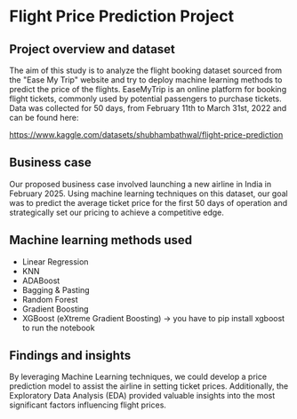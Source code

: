 # Flight Price Prediction Project

## Project overview and dataset
The aim of this study is to analyze the flight booking dataset sourced from the "Ease My Trip" website and try to deploy machine learning methods to predict the price of the flights. EaseMyTrip is an online platform for booking flight tickets, commonly used by potential passengers to purchase tickets. Data was collected for 50 days, from February 11th to March 31st, 2022 and can be found here:

https://www.kaggle.com/datasets/shubhambathwal/flight-price-prediction

## Business case
Our proposed business case involved launching a new airline in India in February 2025. Using machine learning techniques on this dataset, our goal was to predict the average ticket price for the first 50 days of operation and strategically set our pricing to achieve a competitive edge.

## Machine learning methods used
- Linear Regression
- KNN
- ADABoost
- Bagging & Pasting
- Random Forest
- Gradient Boosting
- XGBoost (eXtreme Gradient Boosting) -> you have to pip install xgboost to run the notebook

## Findings and insights
By leveraging Machine Learning techniques, we could develop a price prediction model to assist the airline in setting ticket prices. Additionally, the Exploratory Data Analysis (EDA) provided valuable insights into the most significant factors influencing flight prices.
